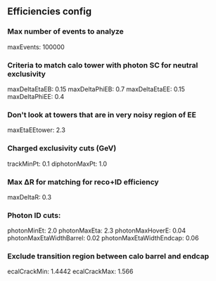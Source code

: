 ##  Efficiencies config

### Max number of events to analyze
maxEvents: 100000

### Criteria to match calo tower with photon SC for neutral exclusivity
maxDeltaEtaEB:  0.15
maxDeltaPhiEB:  0.7
maxDeltaEtaEE:  0.15
maxDeltaPhiEE:  0.4

### Don't look at towers that are in very noisy region of EE
maxEtaEEtower:      2.3

### Charged exclusivity cuts (GeV)
trackMinPt:              0.1 
diphotonMaxPt:      1.0 

### Max ΔR for matching for reco+ID efficiency
maxDeltaR:              0.3


### Photon ID cuts:
photonMinEt:                            2.0
photonMaxEta:                         2.3
photonMaxHoverE:                   0.04
photonMaxEtaWidthBarrel:       0.02
photonMaxEtaWidthEndcap:    0.06

### Exclude transition region between calo barrel and endcap
ecalCrackMin: 1.4442
ecalCrackMax: 1.566
 
